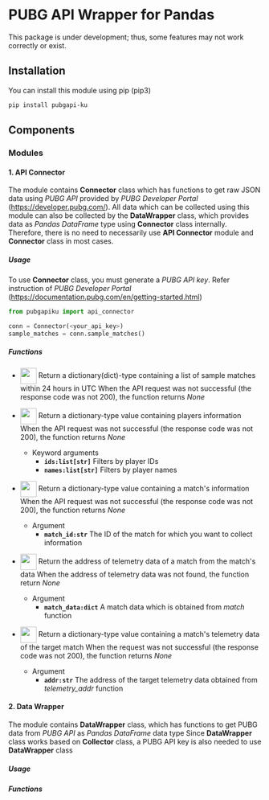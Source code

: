 # PUBG API Wrapper for Pandas
This package is under development; thus, some features may not work correctly or exist.

## Installation
You can install this module using pip (pip3)
```bash
pip install pubgapi-ku
```

## Components
### Modules
#### 1. API Connector
The module contains <b>Connector</b> class which has functions to get raw JSON data using <i>PUBG API</i> provided by <i>PUBG Developer Portal</i> (https://developer.pubg.com/).
All data which can be collected using this module can also be collected by the <b>DataWrapper</b> class, which provides data as <i>Pandas DataFrame</i> type using <b>Connector</b> class internally.
Therefore, there is no need to necessarily use <b>API Connector</b> module and <b>Connector</b> class in most cases.

##### Usage
To use <b>Connector</b> class, you must generate a <i>PUBG API key</i>. Refer instruction of <i>PUBG Developer Portal</i> (https://documentation.pubg.com/en/getting-started.html)
```Python
from pubgapiku import api_connector

conn = Connector(<your_api_key>)
sample_matches = conn.sample_matches()
```
##### Functions
- <img src='./docs/images/fn_sample_matches.png' height=32px align=center></img>
Return a dictionary(dict)-type containing a list of sample matches within 24 hours in UTC
When the API request was not successful (the response code was not 200), the function returns <i>None</i>

- <img src='./docs/images/fn_players.png' height=32px align=center></img>
Return a dictionary-type value containing players information
When the API request was not successful (the response code was not 200), the function returns <i>None</i>
    - Keyword arguments
        - <code><b>ids:list[str]</b></code> Filters by player IDs
        - <code><b>names:list[str]</b></code> Filters by player names

- <img src='./docs/images/fn_matches.png' height=32px align=center></img>
Return a dictionary-type value containing a match's information
When the API request was not successful (the response code was not 200), the function returns <i>None</i>
    - Argument
        - <code><b>match_id:str</b></code> The ID of the match for which you want to collect information

- <img src='./docs/images/fn_telemetry_addr.png' height=32px align=center></img>
Return the address of telemetry data of a match from the match's data
When the address of telemetry data was not found, the function return <i>None</i>
    - Argument
        - <code><b>match_data:dict</b></code> A match data which is obtained from <i>match</i> function

- <img src='./docs/images/fn_get_telemetry.png' height=32px align=center></img>
Return a dictionary-type value containing a match's telemetry data of the target match
When the request was not successful (the response code was not 200), the function returns <i>None</i>
    - Argument
        - <code><b>addr:str</b></code> The address of the target telemetry data obtained from <i>telemetry_addr</i> function

#### 2. Data Wrapper
The module contains <b>DataWrapper</b> class, which has functions to get PUBG data from <i>PUBG API</i> as <i>Pandas DataFrame</i> data type
Since <b>DataWrapper</b> class works based on <b>Collector</b> class, a PUBG API key is also needed to use <b>DataWrapper</b> class

##### Usage
##### Functions